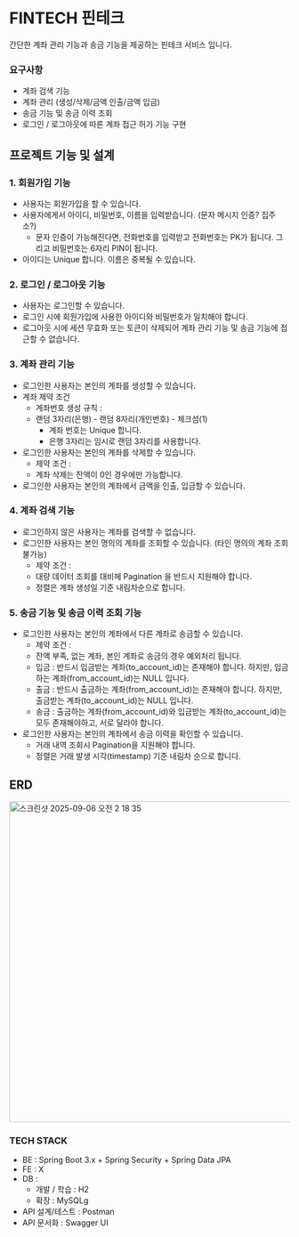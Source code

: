 # FINTECH 핀테크

간단한 계좌 관리 기능과 송금 기능을 제공하는 핀테크 서비스 입니다.

### 요구사항
- 계좌 검색 기능
- 계좌 관리 (생성/삭제/금액 인출/금액 입금)
- 송금 기능 및 송금 이력 조회
- 로그인 / 로그아웃에 따른 계좌 접근 허가 기능 구현

## 프로젝트 기능 및 설계
### 1. 회원가입 기능
- 사용자는 회원가입을 할 수 있습니다.
- 사용자에게서 아이디, 비밀번호, 이름을 입력받습니다. (문자 메시지 인증? 집주소?)
    - 문자 인증이 가능해진다면, 전화번호를 입력받고 전화번호는 PK가 됩니다. 그리고 비밀번호는 6자리 PIN이 됩니다.
- 아이디는 Unique 합니다. 이름은 중복될 수 있습니다.


### 2. 로그인 / 로그아웃 기능
- 사용자는 로그인할 수 있습니다.
- 로그인 시에 회원가입에 사용한 아이디와 비밀번호가 일치해야 합니다.
- 로그아웃 시에 세션 무효화 또는 토큰이 삭제되어 계좌 관리 기능 및 송금 기능에 접근할 수 없습니다.


### 3. 계좌 관리 기능
- 로그인한 사용자는 본인의 계좌를 생성할 수 있습니다.
- 계좌 제약 조건
    - 계좌번호 생성 규칙 :
    - 랜덤 3자리(은행) - 랜덤 8자리(개인번호) - 체크섬(1)
        - 계좌 번호는 Unique 합니다.
        - 은행 3자리는 임시로 랜덤 3자리를 사용합니다.
- 로그인한 사용자는 본인의 계좌를 삭제할 수 있습니다.
    - 제약 조건 :
    - 계좌 삭제는 잔액이 0인 경우에만 가능합니다.
- 로그인한 사용자는 본인의 계좌에서 금액을 인출, 입금할 수 있습니다.


### 4. 계좌 검색 기능
- 로그인하지 않은 사용자는 계좌를 검색할 수 없습니다.
- 로그인한 사용자는 본인 명의의 계좌를 조회할 수 있습니다. (타인 명의의 계좌 조회 불가능)
    - 제약 조건 :
    - 대량 데이터 조회를 대비헤 Pagination 을 반드시 지원해야 합니다.
    - 정렬은 계좌 생성일 기준 내림차순으로 합니다.


### 5. 송금 기능 및 송금 이력 조회 기능
- 로그인한 사용자는 본인의 계좌에서 다른 계좌로 송금할 수 있습니다.
    - 제약 조건 :
    - 잔액 부족, 없는 계좌, 본인 계좌로 송금의 경우 예외처리 됩니다.
    - 입금 : 반드시 입금받는 계좌(to_account_id)는 존재해야 합니다. 하지만, 입금하는 계좌(from_account_id)는 NULL 입니다.
    - 출금 : 반드시 출금하는 계좌(from_account_id)는 존재해야 합니다. 하지만, 출금받는 계좌(to_account_id)는 NULL 입니다.
    - 송금 : 출금하는 계좌(from_account_id)와 입금받는 계좌(to_account_id)는 모두 존재해야하고, 서로 달라야 합니다.
- 로그인한 사용자는 본인의 계좌에서 송금 이력을 확인할 수 있습니다.
    - 거래 내역 조회시 Pagination을 지원해야 합니다.
    - 정렬은 거래 발생 시각(timestamp) 기준 내림차 순으로 합니다.


## ERD
<img width="629" height="577" alt="스크린샷 2025-09-06 오전 2 18 35" src="https://github.com/user-attachments/assets/5c67a5c0-650b-4414-9f25-f25f9cc74de4" />


### TECH STACK
- BE : Spring Boot 3.x + Spring Security + Spring Data JPA
- FE : X
- DB :
    - 개발 / 학습 : H2
    - 확장 : MySQLg
- API 설계/테스트 : Postman
- API 문서화 : Swagger UI

